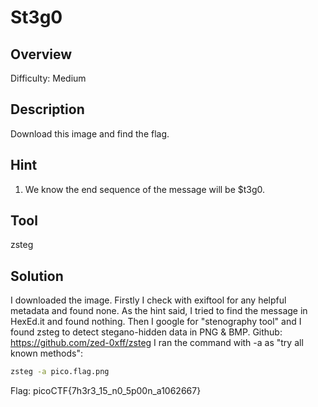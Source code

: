 # St3g0 #
 
## Overview ##
 
Difficulty: Medium
 
## Description ##
 
Download this image and find the flag.

## Hint ##

1. We know the end sequence of the message will be $t3g0.

## Tool ##
zsteg
 
## Solution ##
I downloaded the image. Firstly I check with exiftool for any helpful metadata and found none. As the hint said, I tried to find the message in HexEd.it and found nothing. Then I google for "stenography tool" and I found zsteg to detect stegano-hidden data in PNG & BMP.
Github: https://github.com/zed-0xff/zsteg
I ran the command with -a as "try all known methods":    
```bash
zsteg -a pico.flag.png
```
Flag: picoCTF{7h3r3_15_n0_5p00n_a1062667}

